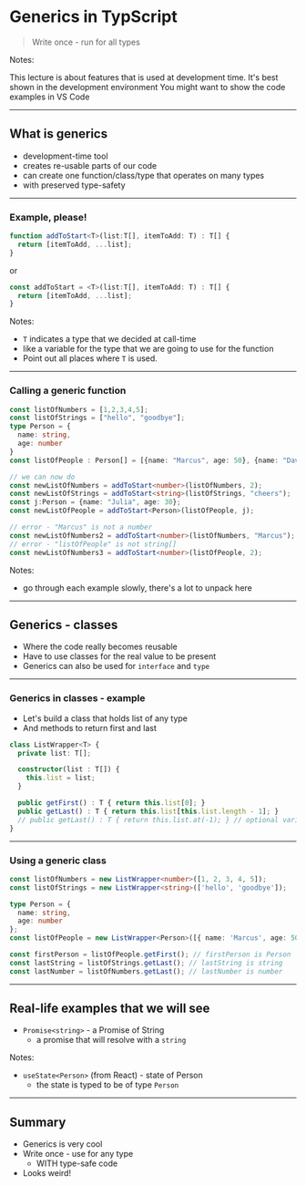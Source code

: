 <!-- {id="ts-generics"} -->
# Generics in TypScript

> Write once - run for all types

Notes:

This lecture is about features that is used at development time.
It's best shown in the development environment
You might want to show the code examples in VS Code

---

## What is generics

- development-time tool
- creates re-usable parts of our code
- can create one function/class/type that operates on many types
- with preserved type-safety

---

### Example, please!

```typescript
function addToStart<T>(list:T[], itemToAdd: T) : T[] {
  return [itemToAdd, ...list];
}
```

or

```typescript
const addToStart = <T>(list:T[], itemToAdd: T) : T[] {
  return [itemToAdd, ...list];
}
```

Notes:

- `T` indicates a type that we decided at call-time
- like a variable for the type that we are going to use for the function
- Point out all places where `T` is used.

---

### Calling a generic function

```typescript
const listOfNumbers = [1,2,3,4,5];
const listOfStrings = ["hello", "goodbye"];
type Person = {
  name: string,
  age: number
}
const listOfPeople : Person[] = [{name: "Marcus", age: 50}, {name: "David", age: 47} ]

// we can now do
const newListOfNumbers = addToStart<number>(listOfNumbers, 2);
const newListOfStrings = addToStart<string>(listOfStrings, "cheers");
const j:Person = {name: "Julia", age: 30};
const newListOfPeople = addToStart<Person>(listOfPeople, j);

// error - "Marcus" is not a number
const newListOfNumbers2 = addToStart<number>(listOfNumbers, "Marcus");
// error - "listOfPeople" is not string[]
const newListOfNumbers3 = addToStart<number>(listOfPeople, 2);
```

Notes:

- go through each example slowly, there's a lot to unpack here

---

## Generics - classes

- Where the code really becomes reusable
- Have to use classes for the real value to be present
- Generics can also be used for `interface` and `type`

---

### Generics in classes - example

- Let's build a class that holds list of any type
- And methods to return first and last

```typescript
class ListWrapper<T> {
  private list: T[];

  constructor(list : T[]) {
    this.list = list;
  }

  public getFirst() : T { return this.list[0]; }
  public getLast() : T { return this.list[this.list.length - 1]; }
  // public getLast() : T { return this.list.at(-1); } // optional variant from es2022
}
```

---

### Using a generic class

```typescript
const listOfNumbers = new ListWrapper<number>([1, 2, 3, 4, 5]);
const listOfStrings = new ListWrapper<string>(['hello', 'goodbye']);

type Person = {
  name: string,
  age: number
};
const listOfPeople = new ListWrapper<Person>([{ name: 'Marcus', age: 50 }, { name: 'David', age: 47 }]);

const firstPerson = listOfPeople.getFirst(); // firstPerson is Person
const lastString = listOfStrings.getLast(); // lastString is string
const lastNumber = listOfNumbers.getLast(); // lastNumber is number
```

---

## Real-life examples that we will see

- `Promise<string>` - a Promise of String
  - a promise that will resolve with a `string`

Notes:

- `useState<Person>` (from React) - state of Person
  - the state is typed to be of type `Person`

---

## Summary

- Generics is very cool
- Write once - use for any type
  - WITH type-safe code
- Looks weird!
